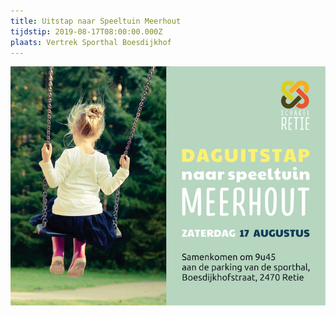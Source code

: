 ```yaml
---
title: Uitstap naar Speeltuin Meerhout
tijdstip: 2019-08-17T08:00:00.000Z
plaats: Vertrek Sporthal Boesdijkhof
---
```

![](/images/190817-daguitstap2-copy.jpg)
